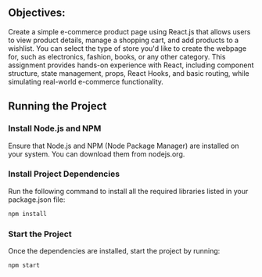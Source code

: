 ## Objectives:

Create a simple e-commerce product page using React.js that allows users to view product
details, manage a shopping cart, and add products to a wishlist. You can select the type of
store you'd like to create the webpage for, such as electronics, fashion, books, or any other
category. This assignment provides hands-on experience with React, including component
structure, state management, props, React Hooks, and basic routing, while simulating
real-world e-commerce functionality.

## Running the Project

### Install Node.js and NPM

Ensure that Node.js and NPM (Node Package Manager) are installed on your system. You can download them from nodejs.org.

### Install Project Dependencies

Run the following command to install all the required libraries listed in your package.json file:

```bash
npm install
```

### Start the Project

Once the dependencies are installed, start the project by running:

```bash
npm start
```
